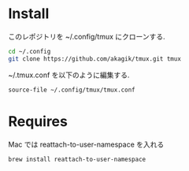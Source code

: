 # Install
このレポジトリを ~/.config/tmux にクローンする.
```bash
cd ~/.config
git clone https://github.com/akagik/tmux.git tmux
```
~/.tmux.conf を以下のように編集する.

```bash
source-file ~/.config/tmux/tmux.conf
```

# Requires
Mac では reattach-to-user-namespace を入れる
```bash
brew install reattach-to-user-namespace
```
